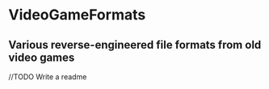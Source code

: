 # VideoGameFormats

## Various reverse-engineered file formats from old video games

//TODO Write a readme